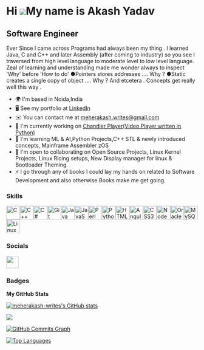 Hi ![](https://user-images.githubusercontent.com/18350557/176309783-0785949b-9127-417c-8b55-ab5a4333674e.gif)My name is Akash Yadav
===================================================================================================================================

Software Engineer
-----------------

Ever Since I came across Programs had always been my thing . I learned Java, C and C++ and later Assembly (after coming to industry) so you see I traversed from high level language to moderate level to low level language. Zeal of learning and understanding made me wonder always to inspect 'Why' before 'How to do' ●Pointers stores addresses .... Why ? ●Static creates a single copy of object .... Why ? And etcetera . Concepts get really well this way .

*   🌍  I'm based in Noida,India
*   🖥️  See my portfolio at [LinkedIn](http://www.linkedin.com/in/akash-yadav-09786a32/)
*   ✉️  You can contact me at [meherakash.writes@gmail.com](mailto:meherakash.writes@gmail.com)
*   🚀  I'm currently working on [Chandler Player(Video Player written in Python)](http://github.com/meherakash-writes/Chandler-Player)
*   🧠  I'm learning ML & AI,Python Projects,C++ STL & newly introduced concepts, Mainframe Assembler zOS
*   🤝  I'm open to collaborating on Open Source Projects, Linux Kernel Projects, Linux Ricing setups, New Display manager for linux & Bootloader Theming.
*   ⚡  I go through any of books I could lay my hands on related to Software Development and also otherwise.Books make me get going.

### Skills


<p align="left">
<a href="https://docs.microsoft.com/en-us/cpp/?view=msvc-170" target="_blank" rel="noreferrer"><img src="https://raw.githubusercontent.com/danielcranney/readme-generator/main/public/icons/skills/c-colored.svg" width="36" height="36" alt="C" /></a><a href="https://docs.microsoft.com/en-us/cpp/?view=msvc-170" target="_blank" rel="noreferrer"><img src="https://raw.githubusercontent.com/danielcranney/readme-generator/main/public/icons/skills/cplusplus-colored.svg" width="36" height="36" alt="C++" /></a><a href="https://docs.microsoft.com/en-us/dotnet/csharp/" target="_blank" rel="noreferrer"><img src="https://raw.githubusercontent.com/danielcranney/readme-generator/main/public/icons/skills/csharp-colored.svg" width="36" height="36" alt="C#" /></a><a href="https://git-scm.com/" target="_blank" rel="noreferrer"><img src="https://raw.githubusercontent.com/danielcranney/readme-generator/main/public/icons/skills/git-colored.svg" width="36" height="36" alt="Git" /></a><a href="https://www.oracle.com/java/" target="_blank" rel="noreferrer"><img src="https://raw.githubusercontent.com/danielcranney/readme-generator/main/public/icons/skills/java-colored.svg" width="36" height="36" alt="Java" /></a><a href="https://developer.mozilla.org/en-US/docs/Web/JavaScript" target="_blank" rel="noreferrer"><img src="https://raw.githubusercontent.com/danielcranney/readme-generator/main/public/icons/skills/javascript-colored.svg" width="36" height="36" alt="JavaScript" /></a><a href="https://www.perl.org/" target="_blank" rel="noreferrer"><img src="https://raw.githubusercontent.com/danielcranney/readme-generator/main/public/icons/skills/perl-colored.svg" width="36" height="36" alt="Perl" /></a><a href="https://www.python.org/" target="_blank" rel="noreferrer"><img src="https://raw.githubusercontent.com/danielcranney/readme-generator/main/public/icons/skills/python-colored.svg" width="36" height="36" alt="Python" /></a><a href="https://developer.mozilla.org/en-US/docs/Glossary/HTML5" target="_blank" rel="noreferrer"><img src="https://raw.githubusercontent.com/danielcranney/readme-generator/main/public/icons/skills/html5-colored.svg" width="36" height="36" alt="HTML5" /></a><a href="https://angular.io/" target="_blank" rel="noreferrer"><img src="https://raw.githubusercontent.com/danielcranney/readme-generator/main/public/icons/skills/angularjs-colored.svg" width="36" height="36" alt="Angular" /></a><a href="https://www.w3.org/TR/CSS/#css" target="_blank" rel="noreferrer"><img src="https://raw.githubusercontent.com/danielcranney/readme-generator/main/public/icons/skills/css3-colored.svg" width="36" height="36" alt="CSS3" /></a><a href="https://nodejs.org/en/" target="_blank" rel="noreferrer"><img src="https://raw.githubusercontent.com/danielcranney/readme-generator/main/public/icons/skills/nodejs-colored.svg" width="36" height="36" alt="NodeJS" /></a><a href="https://www.oracle.com/uk/index.html" target="_blank" rel="noreferrer"><img src="https://raw.githubusercontent.com/danielcranney/readme-generator/main/public/icons/skills/oracle-colored.svg" width="36" height="36" alt="Oracle" /></a><a href="https://www.mysql.com/" target="_blank" rel="noreferrer"><img src="https://raw.githubusercontent.com/danielcranney/readme-generator/main/public/icons/skills/mysql-colored.svg" width="36" height="36" alt="MySQL" /></a><a href="https://www.linux.org" target="_blank" rel="noreferrer"><img src="https://raw.githubusercontent.com/danielcranney/readme-generator/main/public/icons/skills/linux-colored.svg" width="36" height="36" alt="Linux" /></a></p>

### Socials
<p align="left"> <a href="https://www.github.com/meherakash-writes" target="_blank" rel="noreferrer"> <picture> <source media="(prefers-color-scheme: dark)" srcset="https://raw.githubusercontent.com/danielcranney/readme-generator/main/public/icons/socials/github-dark.svg" /> <source media="(prefers-color-scheme: light)" srcset="https://raw.githubusercontent.com/danielcranney/readme-generator/main/public/icons/socials/github.svg" /> <img src="https://raw.githubusercontent.com/danielcranney/readme-generator/main/public/icons/socials/github.svg" width="32" height="32" /> </picture> </a></p>

### Badges

<b>My GitHub Stats</b>

<a href="http://www.github.com/meherakash-writes"><img src="https://github-readme-stats.vercel.app/api?username=meherakash-writes&show_icons=true&hide=&count_private=true&title_color=f97316&text_color=ec4899&icon_color=3382ed&bg_color=ffffff&hide_border=true&show_icons=true" alt="meherakash-writes's GitHub stats" /></a>

<a href="http://www.github.com/meherakash-writes"><img src="https://github-readme-streak-stats.herokuapp.com/?user=meherakash-writes&stroke=ec4899&background=ffffff&ring=f97316&fire=f97316&currStreakNum=ec4899&currStreakLabel=f97316&sideNums=ec4899&sideLabels=ec4899&dates=ec4899&hide_border=true" /></a>

<a href="http://www.github.com/meherakash-writes"><img src="https://github-readme-activity-graph.cyclic.app/graph?username=meherakash-writes&bg_color=ffffff&color=ec4899&line=3382ed&point=ec4899&area_color=ffffff&area=true&hide_border=true&custom_title=GitHub%20Commits%20Graph" alt="GitHub Commits Graph" /></a>

<a href="https://github.com/meherakash-writes" align="left"><img src="https://github-readme-stats.vercel.app/api/top-langs/?username=meherakash-writes&langs_count=10&title_color=f97316&text_color=ec4899&icon_color=3382ed&bg_color=ffffff&hide_border=true&locale=en&custom_title=Top%20%Languages" alt="Top Languages" /></a>
